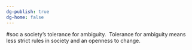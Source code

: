 ```yaml
---
dg-publish: true
dg-home: false
---
```

#soc 
a society’s tolerance for ambiguity.  Tolerance for ambiguity means less strict rules in society and an openness to change.